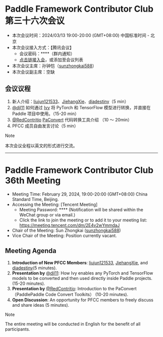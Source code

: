 # Paddle Framework Contributor Club 第三十六次会议

- 本次会议时间：2024/03/13 19:00-20:00 (GMT+08:00) 中国标准时间 - 北京
- 本次会议接入方式：【腾讯会议】
  - 会议密码：\*\*\*\*（群内通知）
  - [点击链接入会](https://meeting.tencent.com/dm/2E4v2wYmmdaJ )，或添加至会议列表
- 本次会议主席：孙钟恺（[sunzhongkai588](https://github.com/sunzhongkai588)）
- 本次会议副主席：空缺

## 会议议程

1. 新人介绍：[liujun121533](https://github.com/liujun121533)、[JiehangXie](https://github.com/JiehangXie)、[diadestiny](https://github.com/diadestiny)（5 min）
2. [@djl11](https://github.com/djl11) 如何通过 [Ivy](https://github.com/unifyai/ivy) 将 PyTorch 和 TensorFlow 模型进行转换，并直接在 Paddle 项目中使用。（15-20 min）
3. [@RedContritio](https://github.com/tink2123) [PaConvert](https://github.com/PaddlePaddle/PaConvert) 代码转换工具介绍 （10 ～ 20min）
4. PFCC 成员自由发言讨论（5 min）

> [!NOTE]
> 本次会议全程以英文的形式进行交流。

---

# Paddle Framework Contributor Club 36th Meeting

- Meeting Time: February 29, 2024, 19:00-20:00 (GMT+08:00) China Standard Time, Beijing.
- Accessing the Meeting: [Tencent Meeting]
  - Meeting Password: \*\*\*\* (Notification will be shared within the WeChat group or via email.)
  - Click the link to join the meeting or to add it to your meeting list: https://meeting.tencent.com/dm/2E4v2wYmmdaJ 
- Chair of the Meeting: Sun Zhongkai ([sunzhongkai588](https://github.com/sunzhongkai588))
- Vice Chair of the Meeting: Position currently vacant.

## Meeting Agenda

1. **Introduction of New PFCC Members**: [liujun121533](https://github.com/liujun121533), [JiehangXie](https://github.com/JiehangXie), and [diadestiny](https://github.com/diadestiny)(5 minutes).
2. **Presentation by** [@djl11](https://github.com/djl11): How Ivy enables any PyTorch and TensorFlow models to be converted and then used directly inside Paddle projects. (15-20 minutes).
3. **Presentation by** [@RedContritio](https://github.com/tink2123): Introduction to the PaConvert（PaddlePaddle Code Convert Toolkits） (10-20 minutes).
4. **Open Discussion**: An opportunity for PFCC members to freely discuss and share ideas (5 minutes).

> [!NOTE]
> The entire meeting will be conducted in English for the benefit of all participants.
